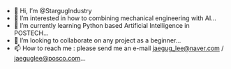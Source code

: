 - 👋 Hi, I’m @StargugIndustry
- 👀 I’m interested in how to combining mechanical engineering with AI...
- 🌱 I’m currently learning Python based Artificial Intelligence in POSTECH...
- 💞️ I’m looking to collaborate on any project as a beginner... 
- 📫 How to reach me : please send me an e-mail jaegug_lee@naver.com / jaeguglee@posco.com...

<!---
StargugIndustry/StargugIndustry is a ✨ special ✨ repository because its `README.md` (this file) appears on your GitHub profile.
You can click the Preview link to take a look at your changes.
--->
